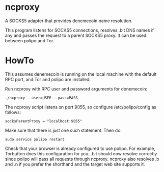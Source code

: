 ncproxy
==============

A SOCKS5 adapter that provides denemecoin name resolution.

This program listens for SOCKS5 connections, resolves .bit DNS names if any
and passes the request to a parent SOCKS5 proxy.  It can be used between polipo
and Tor.

HowTo
=============

This assumes denemecoin is running on the local machine with the default RPC port, and Tor and polipo are installed.

Run ncproxy with RPC user and password arguments for denemecoin:

`./ncproxy --user=USER --pass=PASS`

The ncproxy script listens on port 9055, so configure /etc/polipo/config as follows:

`socksParentProxy = "localhost:9055"`

Make sure that there is just one such statement.  Then do

`sudo service polipo restart`

Check that your browser is already configured to use polipo.  For example, Torbutton does this configuration for you.  .bit should now resolve correctly since polipo will pass all requests through ncproxy.  ncproxy also resolves .b and .n if you prefer the shorthand and the target web site supports it.
